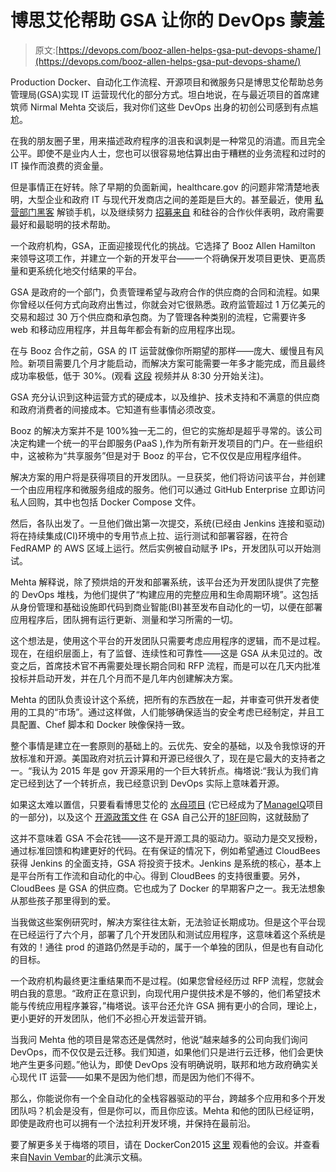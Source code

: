 # 博思艾伦帮助 GSA 让你的 DevOps 蒙羞

> 原文:[https://devops.com/booz-allen-helps-gsa-put-devops-shame/](https://devops.com/booz-allen-helps-gsa-put-devops-shame/)

Production Docker、自动化工作流程、开源项目和微服务只是博思艾伦帮助总务管理局(GSA)实现 IT 运营现代化的部分方式。坦白地说，在与最近项目的首席建筑师 Nirmal Mehta 交谈后，我对你们这些 DevOps 出身的初创公司感到有点尴尬。

在我的朋友圈子里，用来描述政府程序的沮丧和讽刺是一种常见的消遣。而且完全公平。即使不是业内人士，您也可以很容易地估算出由于糟糕的业务流程和过时的 IT 操作而浪费的资金量。

但是事情正在好转。除了早期的负面新闻，healthcare.gov 的问题非常清楚地表明，大型企业和政府 IT 与现代开发商店之间的差距是巨大的。甚至最近，使用 [私营部门黑客](https://www.nytimes.com/2016/04/20/technology/fbi-iphone-apple-house-encryption-hearing.html?_r=0) 解锁手机，以及继续努力 [招募来自](https://www.bloomberg.com/politics/articles/2015-06-16/obama-wants-worker-pipeline-from-silicon-valley-to-government) 和硅谷的合作伙伴表明，政府需要最好和最聪明的技术帮助。

一个政府机构，GSA，正面迎接现代化的挑战。它选择了 Booz Allen Hamilton 来领导这项工作，并建立一个新的开发平台——一个将确保开发项目更快、更高质量和更系统化地交付结果的平台。

GSA 是政府的一个部门，负责管理希望与政府合作的供应商的合同和流程。如果你曾经以任何方式向政府出售过，你就会对它很熟悉。政府监管超过 1 万亿美元的交易和超过 30 万个供应商和承包商。为了管理各种类别的流程，它需要许多 web 和移动应用程序，并且每年都会有新的应用程序出现。

在与 Booz 合作之前，GSA 的 IT 运营就像你所期望的那样——庞大、缓慢且有风险。新项目需要几个月才能启动，而解决方案可能需要一年多才能完成，而且最终成功率极低，低于 30%。(观看 [这段](http://conferences.oreilly.com/oscon/open-source-2015/public/schedule/detail/44871) 视频并从 8:30 分开始关注)。

GSA 充分认识到这种运营方式的硬成本，以及维护、技术支持和不满意的供应商和政府消费者的间接成本。它知道有些事情必须改变。

Booz 的解决方案并不是 100%独一无二的，但它的实施却是超乎寻常的。该公司决定构建一个统一的平台即服务(PaaS ),作为所有新开发项目的门户。在一些组织中，这被称为“共享服务”但是对于 Booz 的平台，它不仅仅是应用程序组件。

解决方案的用户将是获得项目的开发团队。一旦获奖，他们将访问该平台，并创建一个由应用程序和微服务组成的服务。他们可以通过 GitHub Enterprise 立即访问私人回购，其中也包括 Docker Compose 文件。

然后，各队出发了。一旦他们做出第一次提交，系统(已经由 Jenkins 连接和驱动)将在持续集成(CI)环境中的专用节点上拉、运行测试和部署容器，在符合 FedRAMP 的 AWS 区域上运行。然后实例被自动赋予 IPs，开发团队可以开始测试。

Mehta 解释说，除了预烘焙的开发和部署系统，该平台还为开发团队提供了完整的 DevOps 堆栈，为他们提供了“构建应用的完整应用和生命周期环境”。这包括从身份管理和基础设施即代码到商业智能(BI)甚至发布自动化的一切，以便在部署应用程序后，团队拥有运行更新、测量和学习所需的一切。

这个想法是，使用这个平台的开发团队只需要考虑应用程序的逻辑，而不是过程。现在，在组织层面上，有了监督、连续性和可靠性——这是 GSA 从未见过的。改变之后，首席技术官不再需要处理长期合同和 RFP 流程，而是可以在几天内批准投标并启动开发，并在几个月而不是几年内创建解决方案。

Mehta 的团队负责设计这个系统，把所有的东西放在一起，并审查可供开发者使用的工具的“市场”。通过这样做，人们能够确保适当的安全考虑已经制定，并且工具配置、Chef 脚本和 Docker 映像保持一致。

整个事情是建立在一套原则的基础上的。云优先、安全的基础，以及令我惊讶的开放标准和开源。美国政府对抗云计算和开源已经很久了，现在是它最大的支持者之一。“我认为 2015 年是 gov 开源采用的一个巨大转折点。梅塔说:“我认为我们肯定已经到达了一个转折点，我已经意识到 DevOps 实际上意味着开源。

如果这太难以置信，只要看看博思艾伦的 [水母项目](http://projectjellyfish.org/) (它已经成为了[ManageIQ](http://manageiq.org/)项目的一部分)，以及这个 [开源政策文件](https://github.com/18F/open-source-policy/blob/master/policy.md) 在 GSA 自己公开的[18F](https://github.com/18F)回购，这就鼓励了

这并不意味着 GSA 不会花钱——这不是开源工具的驱动力。驱动力是交叉授粉，通过标准回馈和构建更好的代码。在有保证的情况下，例如希望通过 CloudBees 获得 Jenkins 的全面支持，GSA 将投资于技术。Jenkins 是系统的核心，基本上是平台所有工作流和自动化的中心。得到 CloudBees 的支持很重要。另外，CloudBees 是 GSA 的供应商。它也成为了 Docker 的早期客户之一。我无法想象从那些孩子那里得到的爱。

当我做这些案例研究时，解决方案往往太新，无法验证长期成功。但是这个平台现在已经运行了六个月，部署了几个开发团队和测试应用程序，这意味着这个系统是有效的！通往 prod 的道路仍然是手动的，属于一个单独的团队，但是也有自动化的目标。

一个政府机构最终更注重结果而不是过程。(如果您曾经经历过 RFP 流程，您就会明白我的意思。“政府正在意识到，向现代用户提供技术是不够的，他们希望技术能与传统应用程序兼容，”梅塔说。该平台还允许 GSA 拥有更小的合同，理论上，更小更好的开发团队，他们不必担心开发运营开销。

当我问 Mehta 他的项目是常态还是偶然时，他说“越来越多的公司向我们询问 DevOps，而不仅仅是云迁移。我们知道，如果他们只是进行云迁移，他们会更快地产生更多问题。”他认为，即使 DevOps 没有明确说明，联邦和地方政府确实关心现代 IT 运营——如果不是因为他们想，而是因为他们不得不。

那么，你能说你有一个全自动化的全栈容器驱动的平台，跨越多个应用和多个开发团队吗？机会是没有，但是你可以，而且你应该。Mehta 和他的团队已经证明，即使是政府也可以拥有一个法拉利开发环境，并保持在最前沿。

要了解更多关于梅塔的项目，请在 DockerCon2015 [这里](http://www.ustream.tv/recorded/64617726/highlight/636718) 观看他的会议。并查看来自[Navin Vembar](http://www.slideshare.net/Docker/dockercon-sf-2015-how-to-build-a-secure-devops-environment-for-the-government)的此演示文稿。